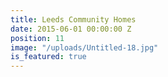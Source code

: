 ```yaml
---
title: Leeds Community Homes
date: 2015-06-01 00:00:00 Z
position: 11
image: "/uploads/Untitled-18.jpg"
is_featured: true
---
```


